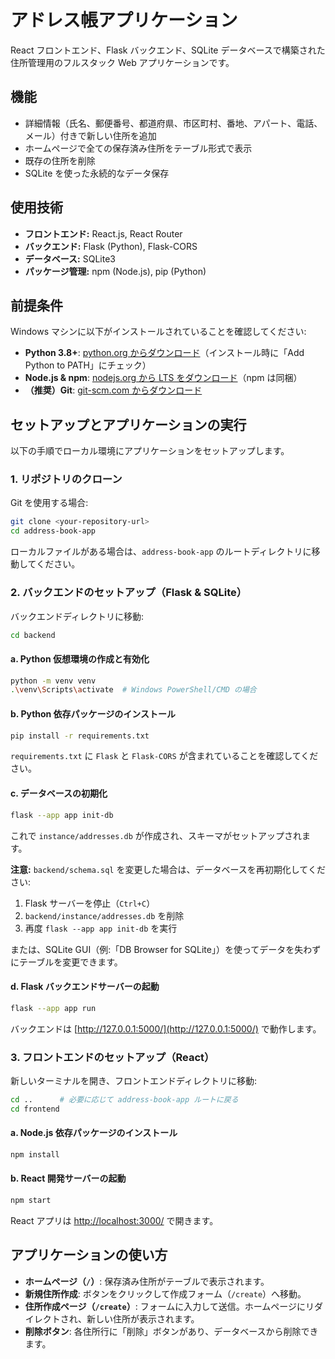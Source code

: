 
# アドレス帳アプリケーション

React フロントエンド、Flask バックエンド、SQLite データベースで構築された住所管理用のフルスタック Web アプリケーションです。

## 機能

- 詳細情報（氏名、郵便番号、都道府県、市区町村、番地、アパート、電話、メール）付きで新しい住所を追加
- ホームページで全ての保存済み住所をテーブル形式で表示
- 既存の住所を削除
- SQLite を使った永続的なデータ保存

## 使用技術

- **フロントエンド:** React.js, React Router
- **バックエンド:** Flask (Python), Flask-CORS
- **データベース:** SQLite3
- **パッケージ管理:** npm (Node.js), pip (Python)

## 前提条件

Windows マシンに以下がインストールされていることを確認してください:

- **Python 3.8+**: [python.org からダウンロード](https://www.python.org/downloads/)（インストール時に「Add Python to PATH」にチェック）
- **Node.js & npm**: [nodejs.org から LTS をダウンロード](https://nodejs.org/)（npm は同梱）
- **（推奨）Git**: [git-scm.com からダウンロード](https://git-scm.com/)

## セットアップとアプリケーションの実行

以下の手順でローカル環境にアプリケーションをセットアップします。

### 1. リポジトリのクローン

Git を使用する場合:

```sh
git clone <your-repository-url>
cd address-book-app
```

ローカルファイルがある場合は、`address-book-app` のルートディレクトリに移動してください。

### 2. バックエンドのセットアップ（Flask & SQLite）

バックエンドディレクトリに移動:

```sh
cd backend
```

#### a. Python 仮想環境の作成と有効化

```sh
python -m venv venv
.\venv\Scripts\activate  # Windows PowerShell/CMD の場合
```

#### b. Python 依存パッケージのインストール

```sh
pip install -r requirements.txt
```

`requirements.txt` に `Flask` と `Flask-CORS` が含まれていることを確認してください。

#### c. データベースの初期化

```sh
flask --app app init-db
```

これで `instance/addresses.db` が作成され、スキーマがセットアップされます。

**注意:** `backend/schema.sql` を変更した場合は、データベースを再初期化してください:

1. Flask サーバーを停止（`Ctrl+C`）
2. `backend/instance/addresses.db` を削除
3. 再度 `flask --app app init-db` を実行

または、SQLite GUI（例:「DB Browser for SQLite」）を使ってデータを失わずにテーブルを変更できます。

#### d. Flask バックエンドサーバーの起動

```sh
flask --app app run
```

バックエンドは [http://127.0.0.1:5000/](http://127.0.0.1:5000/) で動作します。

### 3. フロントエンドのセットアップ（React）

新しいターミナルを開き、フロントエンドディレクトリに移動:

```sh
cd ..      # 必要に応じて address-book-app ルートに戻る
cd frontend
```

#### a. Node.js 依存パッケージのインストール

```sh
npm install
```

#### b. React 開発サーバーの起動

```sh
npm start
```

React アプリは [http://localhost:3000/](http://localhost:3000/) で開きます。

## アプリケーションの使い方

- **ホームページ（`/`）**: 保存済み住所がテーブルで表示されます。
- **新規住所作成**: ボタンをクリックして作成フォーム（`/create`）へ移動。
- **住所作成ページ（`/create`）**: フォームに入力して送信。ホームページにリダイレクトされ、新しい住所が表示されます。
- **削除ボタン**: 各住所行に「削除」ボタンがあり、データベースから削除できます。